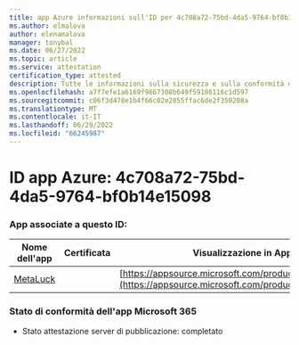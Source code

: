 ```yaml
---
title: app Azure informazioni sull'ID per 4c708a72-75bd-4da5-9764-bf0b14e15098
ms.author: elmalova
author: elenamalova
manager: tonybal
ms.date: 06/27/2022
ms.topic: article
ms.service: attestation
certification_type: attested
description: Tutte le informazioni sulla sicurezza e sulla conformità disponibili per 4c708a72-75bd-4da5-9764-bf0b14e15098.
ms.openlocfilehash: a7f7efe1a6169f9867308b649f59186116c1d597
ms.sourcegitcommit: c06f3d478e1b4f66c02e2855ffac6de2f350208a
ms.translationtype: MT
ms.contentlocale: it-IT
ms.lasthandoff: 06/29/2022
ms.locfileid: "66245987"
---
```

# <a name="azure-app-id-4c708a72-75bd-4da5-9764-bf0b14e15098"></a>ID app Azure: 4c708a72-75bd-4da5-9764-bf0b14e15098


### <a name="apps-associated-with-this-id"></a>App associate a questo ID:
| **Nome dell'app** | **Certificata** | **Visualizzazione in AppSource** |
|--------------|---------------|-----------------------|
| [MetaLuck](../forward/WA200004198.md) |  | [https://appsource.microsoft.com/product/office/WA200004198](https://appsource.microsoft.com/product/office/WA200004198) |

### <a name="microsoft-365-app-compliance-status"></a>Stato di conformità dell'app Microsoft 365
- Stato attestazione server di pubblicazione: completato
